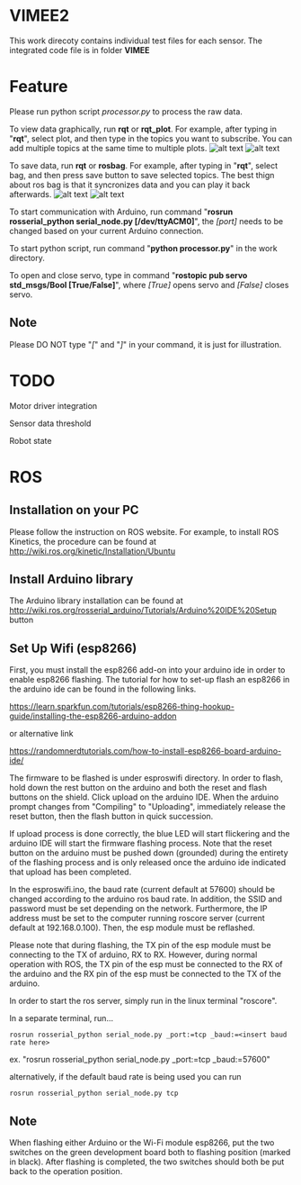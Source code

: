# VIMEE2
This work direcoty contains individual test files for each sensor. The integrated code file is in folder **VIMEE**

# Feature
Please run python script *processor.py* to process the raw data. 

To view data graphically, run **rqt** or **rqt_plot**. For example, after typing in "**rqt**", select plot, and then type in the topics you want to subscribe. You can add multiple topics at the same time to multiple plots.
![alt text](https://github.com/mli0603/VIMEE2/blob/master/img/rqt_plot.png)
![alt text](https://github.com/mli0603/VIMEE2/blob/master/img/rqt_plot_topic.png)

To save data, run **rqt** or **rosbag**. For example, after typing in "**rqt**", select bag, and then press save button to save selected topics. The best thign about ros bag is that it syncronizes data and you can play it back afterwards.
![alt text](https://github.com/mli0603/VIMEE2/blob/master/img/rqt_bag.png)
![alt text](https://github.com/mli0603/VIMEE2/blob/master/img/rqt_bag_save.png)

To start communication with Arduino, run command "**rosrun rosserial_python serial_node.py [/dev/ttyACM0]**", the *[port]* needs to be changed based on your current Arduino connection.

To start python script, run command "**python processor.py**" in the work directory.

To open and close servo, type in command "**rostopic pub servo std_msgs/Bool [True/False]**", where *[True]* opens servo and *[False]* closes servo.
## Note
Please DO NOT type "*[*" and "*]*" in your command, it is just for illustration.

# TODO
Motor driver integration

Sensor data threshold

Robot state

# ROS
## Installation on your PC
Please follow the instruction on ROS website. For example, to install ROS Kinetics, the procedure can be found at http://wiki.ros.org/kinetic/Installation/Ubuntu

## Install Arduino library
The Arduino library installation can be found at http://wiki.ros.org/rosserial_arduino/Tutorials/Arduino%20IDE%20Setup
button 
## Set Up Wifi (esp8266)

First, you must install the esp8266 add-on into your arduino ide in order to enable esp8266 flashing. The tutorial for how to set-up flash an esp8266 in the arduino ide can be found in the following links.

https://learn.sparkfun.com/tutorials/esp8266-thing-hookup-guide/installing-the-esp8266-arduino-addon

or alternative link

https://randomnerdtutorials.com/how-to-install-esp8266-board-arduino-ide/


The firmware to be flashed is under esproswifi directory. In order to flash, hold down the rest button on the arduino and both the reset and flash buttons on the shield. Click upload on the arduino IDE. When the arduino prompt changes from "Compiling" to "Uploading", immediately release the reset button, then the flash button in quick succession. 

If upload process is done correctly, the blue LED will start flickering and the arduino IDE will start the firmware flashing process. Note that the reset button on the arduino must be pushed down (grounded) during the entirety of the flashing process and is only released once the arduino ide indicated that upload has been completed.

In the esproswifi.ino, the baud rate (current default at 57600) should be changed according to the arduino ros baud rate. In addition, the SSID and password must be set depending on the network. Furthermore, the IP address must be set to the computer running roscore server (current default at 192.168.0.100). Then, the esp module must be reflashed.

Please note that during flashing, the TX pin of the esp module must be connecting to the TX of arduino, RX to RX. However, during normal operation with ROS, the TX pin of the esp must be connected to the RX of the arduino and the RX pin of the esp must be connected to the TX of the arduino.

In order to start the ros server, simply run in the linux terminal "roscore".

In a separate terminal, run... 

```
rosrun rosserial_python serial_node.py _port:=tcp _baud:=<insert baud rate here>
```

ex. "rosrun rosserial_python serial_node.py _port:=tcp _baud:=57600"

alternatively, if the default baud rate is being used you can run

```
rosrun rosserial_python serial_node.py tcp
```

## Note
When flashing either Arduino or the Wi-Fi module esp8266, put the two switches on the green development board both to flashing position (marked in black). After flashing is completed, the two switches should both be put back to the operation position.
